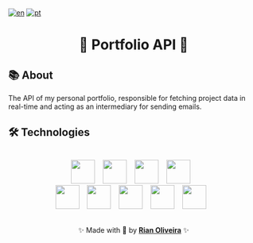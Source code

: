<br>

[![en](https://img.shields.io/badge/lang-en_us-red.svg)](https://github.com/riandeoliveira/portfolio-api/blob/main/README.md)
[![pt](https://img.shields.io/badge/lang-pt_br-blue.svg)](https://github.com/riandeoliveira/portfolio-api/blob/main/README.pt-br.md)

<div align="center">
  <h1>🚀 Portfolio API 🚀</h1>
</div>

## 📚 About

The API of my personal portfolio, responsible for fetching project data in real-time and acting as an intermediary for sending emails.

## 🛠️ Technologies

<br>

<div align="center">
  <img src="https://skillicons.dev/icons?i=git" width="48" /> &nbsp;&nbsp;
  <img src="https://skillicons.dev/icons?i=github" width="48" /> &nbsp;&nbsp;
  <img src="https://skillicons.dev/icons?i=githubactions" width="48" /> &nbsp;&nbsp;
  <img src="https://skillicons.dev/icons?i=js" width="48" /> &nbsp;&nbsp;
  <br>
  <img src="https://skillicons.dev/icons?i=md" width="48" /> &nbsp;&nbsp;
  <img src="https://skillicons.dev/icons?i=nodejs" width="48" /> &nbsp;&nbsp;
  <img src="https://skillicons.dev/icons?i=pnpm" width="48" /> &nbsp;&nbsp;
  <img src="https://skillicons.dev/icons?i=ts" width="48" /> &nbsp;&nbsp;
  <img src="https://skillicons.dev/icons?i=vscode" width="48" /> &nbsp;&nbsp;
</div>

<br>

<p align="center">
  ✨ Made with 💙 by <a href="https://github.com/riandeoliveira"><strong>Rian Oliveira</strong></a> ✨
</p>
